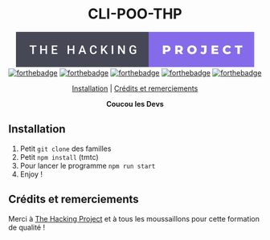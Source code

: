 <div align='center'>

# CLI-POO-THP

[![THP Badge](https://raw.githubusercontent.com/Beygs/Beygs/main/assets/the-hacking-project-badge.svg)](https://www.thehackingproject.org/)
[![forthebadge](https://forthebadge.com/images/badges/made-with-javascript.svg)](https://forthebadge.com)
[![forthebadge](https://forthebadge.com/images/badges/fuck-it-ship-it.svg)](https://forthebadge.com)
[![forthebadge](https://forthebadge.com/images/badges/just-plain-nasty.svg)](https://forthebadge.com)
[![forthebadge](https://forthebadge.com/images/badges/pretty-risque.svg)](https://forthebadge.com)
[![forthebadge](https://forthebadge.com/images/badges/uses-brains.svg)](https://forthebadge.com)

[Installation](#installation) | 
[Crédits et remerciements](#crédits-et-remerciements)

**Coucou les Devs**

</div>

## Installation

1. Petit `git clone` des familles
2. Petit `npm install` (tmtc)
3. Pour lancer le programme `npm run start`
4. Enjoy !

## Crédits et remerciements

Merci à [The Hacking Project](https://www.thehackingproject.org/) et à tous les moussaillons pour cette formation de qualité !
